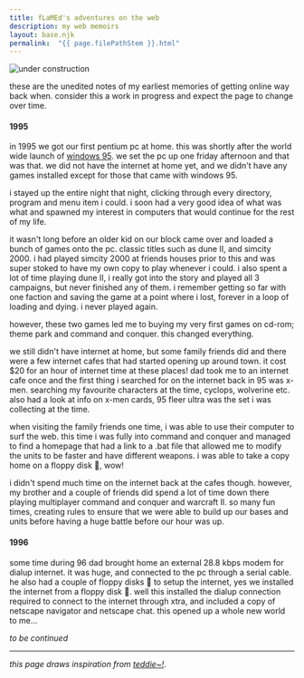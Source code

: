 ```yaml
---
title: fLaMEd's adventures on the web
description: my web memoirs
layout: base.njk
permalink:  "{{ page.filePathStem }}.html"
---
```


![under construction](https://images.ctfassets.net/b1prsa2j7p70/6HHQrnHTUvOCjxQgJfZR70/3ac0f9d54bdbab88b5cd7c23250c60e4/HeHeartlandPark9227gifconstructionwomen_at_work.gif?h=250#center "this web is still being woven. please don't be surprised if it changes slightly from time to time...")

these are the unedited notes of my earliest memories of getting online way back when. consider this a work in progress and expect the page to change over time.

#### 1995

in 1995 we got our first pentium pc at home. this was shortly after the world wide launch of [windows 95](https://invidious.xyz/watch?v=W9Jn3GIwgCM). we set the pc up one friday afternoon and that was that. we did not have the internet at home yet, and we didn't have any games installed except for those that came with windows 95.

i stayed up the entire night that night, clicking through every directory, program and menu item i could. i soon had a very good idea of what was what and spawned my interest in computers that would continue for the rest of my life. 

it wasn't long before an older kid on our block came over and loaded a bunch of games onto the pc. classic titles such as dune II, and simcity 2000. i had played simcity 2000 at friends houses prior to this and was super stoked to have my own copy to play whenever i could. i also spent a lot of time playing dune II, i really got into the story and played all 3 campaigns, but never finished any of them. i remember getting so far with one faction and saving the game at a point where i lost, forever in a loop of loading and dying. i never played again. 

however, these two games led me to buying my very first games on cd-rom; theme park and command and conquer. this changed everything.

we still didn't have internet at home, but some family friends did and there were a few internet cafes that had started opening up around town. it cost $20 for an hour of internet time at these places! dad took me to an internet cafe once and the first thing i searched for on the internet back in 95 was x-men. searching my favourite characters at the time, cyclops, wolverine etc. also had a look at info on x-men cards, 95 fleer ultra was the set i was collecting at the time. 

when visiting the family friends one time, i was able to use their computer to surf the web. this time i was fully into command and conquer and managed to find a homepage that had a link to a .bat file that allowed me to modify the units to be faster and have different weapons. i was able to take a copy home on a floppy disk 💾, wow!

i didn't spend much time on the internet back at the cafes though. however, my brother and a couple of friends did spend a lot of time down there playing multiplayer command and conquer and warcraft II. so many fun times, creating rules to ensure that we were able to build up our bases and units before having a huge battle before our hour was up.

#### 1996

some time during 96 dad brought home an external 28.8 kbps modem for dialup internet. it was huge, and connected to the pc through a serial cable. he also had a couple of floppy disks 💾 to setup the internet, yes we installed the internet from a floppy disk 💾. well this installed the dialup connection required to connect to the internet through xtra, and included a copy of netscape navigator and netscape chat. this opened up a whole new world to me...

_to be continued_

***

_this page draws inspiration from [teddie~!](https://teddybear-halo.neocities.org/internetintro.html)_.